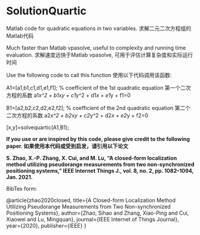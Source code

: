 # SolutionQuartic
Matlab code for quadratic equations in two variables. 求解二元二次方程组的Matlab代码

Much faster than Matlab vpasolve, useful to complexity and running time evaluation. 求解速度远快于Matlab vpasolve, 可用于评估计算复杂度和实际运行时间


Use the following code to call this function 使用以下代码调用该函数:

A1=[a1,b1,c1,d1,e1,f1]; % coefficient of the 1st quadratic equation 第一个二次方程的系数 a1*x^2 + b1*x*y + c1*y^2 + d1*x + e1*y + f1=0

B1=[a2,b2,c2,d2,e2,f2]; % coefficient of the 2nd quadratic equation 第二个二次方程的系数 a2*x^2 + b2*x*y + c2*y^2 + d2*x + e2*y + f2=0

[x,y]=solvequartic(A1,B1);


**If you use or are inspired by this code, please give credit to the following paper. 如果使用本代码或受到启发，请引用以下论文**

**S. Zhao, X.-P. Zhang, X. Cui, and M. Lu, “A closed-form localization method utilizing pseudorange measurements from two non-synchronized positioning systems,” IEEE Internet Things J., vol. 8, no. 2, pp. 1082–1094, Jan. 2021.**

BibTex form:

@article{zhao2020closed,
  title={A Closed-form Localization Method Utilizing Pseudorange Measurements from Two Non-synchronized Positioning Systems},
  author={Zhao, Sihao and Zhang, Xiao-Ping and Cui, Xiaowei and Lu, Mingquan},
  journal={IEEE Internet of Things Journal},
  year={2020},
  publisher={IEEE}
}
